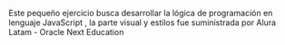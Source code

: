 Este pequeño ejercicio busca desarrollar la lógica de programación en lenguaje JavaScript , la parte visual y estilos fue suministrada por Alura Latam - Oracle Next Education
